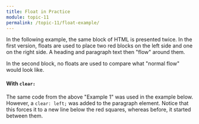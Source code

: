 ```yaml
---
title: Float in Practice
module: topic-11
permalink: /topic-11/float-example/
---
```


<div class="divider-heading"></div>

In the following example, the same block of HTML is presented twice. In the first version, floats are used to place two red blocks on the left side and one on the right side. A heading and paragraph text then "flow" around them.

In the second block, no floats are used to compare what "normal flow" would look like.

<div class="codepen-embed">
  <p data-height="400" data-theme-id="30567" data-slug-hash="WNxJepd" data-default-tab="css,result" data-user="retrog4m3r" data-embed-version="2" data-pen-title="Float, Pt. 1" class="codepen"></p>
</div>

#### With `clear:`

The same code from the above "Example 1" was used in the example below. However, a `clear: left;` was added to the paragraph element. Notice that this forces it to a new line below the red squares, whereas before, it started between them.

<div class="codepen-embed">
  <p data-height="600" data-theme-id="30567" data-slug-hash="qBNYWmW" data-default-tab="css,result" data-user="retrog4m3r" data-embed-version="2" data-pen-title="Float, Pt. 2" class="codepen"></p>
</div>
